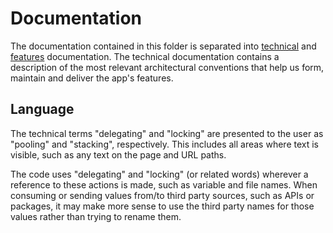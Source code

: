 # Documentation

The documentation contained in this folder is separated into [technical](./technical/README.md) and [features](./features/README.md) documentation. The technical documentation contains a description of the most relevant architectural conventions that help us form, maintain and deliver the app's features.

## Language

The technical terms "delegating" and "locking" are presented to the user as "pooling" and "stacking", respectively. This includes all areas where text is visible, such as any text on the page and URL paths.

The code uses "delegating" and "locking" (or related words) wherever a reference to these actions is made, such as variable and file names. When consuming or sending values from/to third party sources, such as APIs or packages, it may make more sense to use the third party names for those values rather than trying to rename them.
